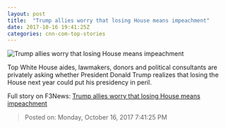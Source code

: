 ```yaml
---
layout: post
title:  "Trump allies worry that losing House means impeachment"
date: 2017-10-16 19:41:25Z
categories: cnn-com-top-stories
---
```


![Trump allies worry that losing House means impeachment](http://cdn.cnn.com/cnnnext/dam/assets/120731155021-capitol-light-at-dusk-file-gi-super-tease.jpg)

Top White House aides, lawmakers, donors and political consultants are privately asking whether President Donald Trump realizes that losing the House next year could put his presidency in peril.


Full story on F3News: [Trump allies worry that losing House means impeachment](http://www.f3nws.com/n/yyrDPC)

> Posted on: Monday, October 16, 2017 7:41:25 PM
